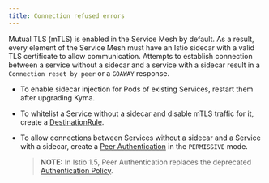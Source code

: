 ```yaml
---
title: Connection refused errors
---
```


Mutual TLS (mTLS) is enabled in the Service Mesh by default. As a result, every element of the Service Mesh must have an Istio sidecar with a valid TLS certificate to allow communication. Attempts to establish connection between a service without a sidecar and a service with a sidecar result in a `Connection reset by peer` or a `GOAWAY` response. 

- To enable sidecar injection for Pods of existing Services, restart them after upgrading Kyma.
- To whitelist a Service without a sidecar and disable mTLS traffic for it, create a [DestinationRule](https://istio.io/docs/reference/config/networking/destination-rule/).
- To allow connections between Services without a sidecar and a Service with a sidecar, create a [Peer Authentication](https://istio.io/latest/docs/reference/config/security/peer_authentication/) in the `PERMISSIVE` mode.

  >**NOTE:** In Istio 1.5, Peer Authentication replaces the deprecated [Authentication Policy](https://istio.io/v1.5/docs/reference/config/security/istio.authentication.v1alpha1/). 
